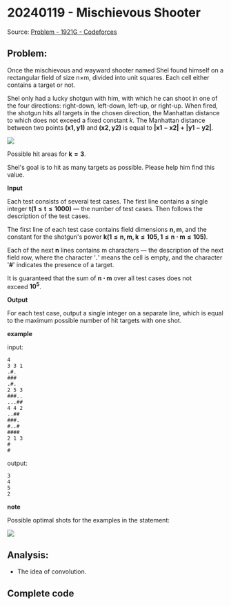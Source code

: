 # 20240119 - Mischievous Shooter

Source:  [Problem - 1921G - Codeforces](https://codeforces.com/problemset/problem/1921/G)

## Problem:

Once the mischievous and wayward shooter named Shel found himself on a rectangular field of size n×m, divided into unit squares. Each cell either contains a target or not.

Shel only had a lucky shotgun with him, with which he can shoot in one of the four directions: right-down, left-down, left-up, or right-up. When fired, the shotgun hits all targets in the chosen direction, the Manhattan distance to which does not exceed a fixed constant $k$. The Manhattan distance between two points $\pmb{(x1,y1)}$ and $\pmb{(x2,y2)}$ is equal to $\pmb{|x1−x2|+|y1−y2|}$.

![](https://espresso.codeforces.com/5be3be0c3da7ceb1e2c5179fd6e050bb67595890.png)

Possible hit areas for $\pmb{k = 3}$.

Shel's goal is to hit as many targets as possible. Please help him find this value.

**Input**

Each test consists of several test cases. The first line contains a single integer $\pmb{t(1≤t≤1000)}$ — the number of test cases. Then follows the description of the test cases.

The first line of each test case contains field dimensions $\pmb{n, m}$, and the constant for the shotgun's power $\pmb{k (1≤n,m,k≤105,1≤n⋅m≤105)}$.

Each of the next $\pmb{n}$ lines contains m characters — the description of the next field row, where the character '**.**' means the cell is empty, and the character '**#**' indicates the presence of a target.

It is guaranteed that the sum of $\pmb{n⋅m}$ over all test cases does not exceed $\pmb{10^5}$.

**Output**

For each test case, output a single integer on a separate line, which is equal to the maximum possible number of hit targets with one shot.

**example**

input:

```shell
4
3 3 1
.#.
###
.#.
2 5 3
###..
...##
4 4 2
..##
###.
#..#
####
2 1 3
#
#
```

output:

```shell
3
4
5
2
```

**note**

Possible optimal shots for the examples in the statement:

![](https://espresso.codeforces.com/68524d36e5aa0806407afb4453f80106e8c01f4f.png)

## Analysis:

- The idea of convolution. 

## Complete code
